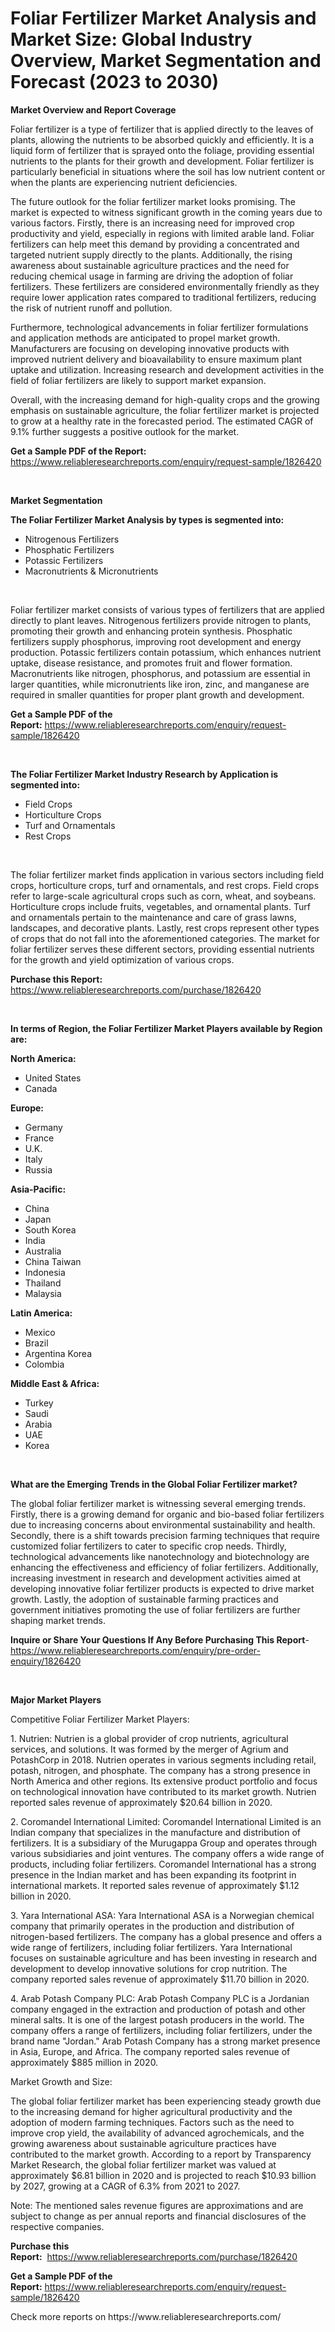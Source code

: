 <p><h1>Foliar Fertilizer Market Analysis and Market Size: Global Industry Overview, Market Segmentation and Forecast (2023 to 2030)</h1></p><p><strong>Market Overview and Report Coverage</strong></p>
<p><p>Foliar fertilizer is a type of fertilizer that is applied directly to the leaves of plants, allowing the nutrients to be absorbed quickly and efficiently. It is a liquid form of fertilizer that is sprayed onto the foliage, providing essential nutrients to the plants for their growth and development. Foliar fertilizer is particularly beneficial in situations where the soil has low nutrient content or when the plants are experiencing nutrient deficiencies.</p><p>The future outlook for the foliar fertilizer market looks promising. The market is expected to witness significant growth in the coming years due to various factors. Firstly, there is an increasing need for improved crop productivity and yield, especially in regions with limited arable land. Foliar fertilizers can help meet this demand by providing a concentrated and targeted nutrient supply directly to the plants. Additionally, the rising awareness about sustainable agriculture practices and the need for reducing chemical usage in farming are driving the adoption of foliar fertilizers. These fertilizers are considered environmentally friendly as they require lower application rates compared to traditional fertilizers, reducing the risk of nutrient runoff and pollution.</p><p>Furthermore, technological advancements in foliar fertilizer formulations and application methods are anticipated to propel market growth. Manufacturers are focusing on developing innovative products with improved nutrient delivery and bioavailability to ensure maximum plant uptake and utilization. Increasing research and development activities in the field of foliar fertilizers are likely to support market expansion.</p><p>Overall, with the increasing demand for high-quality crops and the growing emphasis on sustainable agriculture, the foliar fertilizer market is projected to grow at a healthy rate in the forecasted period. The estimated CAGR of 9.1% further suggests a positive outlook for the market.</p></p>
<p><strong>Get a Sample PDF of the Report:</strong> <a href="https://www.reliableresearchreports.com/enquiry/request-sample/1826420">https://www.reliableresearchreports.com/enquiry/request-sample/1826420</a></p>
<p>&nbsp;</p>
<p><strong>Market Segmentation</strong></p>
<p><strong>The Foliar Fertilizer Market Analysis by types is segmented into:</strong></p>
<p><ul><li>Nitrogenous Fertilizers</li><li>Phosphatic Fertilizers</li><li>Potassic Fertilizers</li><li>Macronutrients & Micronutrients</li></ul></p>
<p>&nbsp;</p>
<p><p>Foliar fertilizer market consists of various types of fertilizers that are applied directly to plant leaves. Nitrogenous fertilizers provide nitrogen to plants, promoting their growth and enhancing protein synthesis. Phosphatic fertilizers supply phosphorus, improving root development and energy production. Potassic fertilizers contain potassium, which enhances nutrient uptake, disease resistance, and promotes fruit and flower formation. Macronutrients like nitrogen, phosphorus, and potassium are essential in larger quantities, while micronutrients like iron, zinc, and manganese are required in smaller quantities for proper plant growth and development.</p></p>
<p><strong>Get a Sample PDF of the Report:</strong>&nbsp;<a href="https://www.reliableresearchreports.com/enquiry/request-sample/1826420">https://www.reliableresearchreports.com/enquiry/request-sample/1826420</a></p>
<p>&nbsp;</p>
<p><strong>The Foliar Fertilizer Market Industry Research by Application is segmented into:</strong></p>
<p><ul><li>Field Crops</li><li>Horticulture Crops</li><li>Turf and Ornamentals</li><li>Rest Crops</li></ul></p>
<p>&nbsp;</p>
<p><p>The foliar fertilizer market finds application in various sectors including field crops, horticulture crops, turf and ornamentals, and rest crops. Field crops refer to large-scale agricultural crops such as corn, wheat, and soybeans. Horticulture crops include fruits, vegetables, and ornamental plants. Turf and ornamentals pertain to the maintenance and care of grass lawns, landscapes, and decorative plants. Lastly, rest crops represent other types of crops that do not fall into the aforementioned categories. The market for foliar fertilizer serves these different sectors, providing essential nutrients for the growth and yield optimization of various crops.</p></p>
<p><strong>Purchase this Report:</strong>&nbsp; <a href="https://www.reliableresearchreports.com/purchase/1826420">https://www.reliableresearchreports.com/purchase/1826420</a></p>
<p>&nbsp;</p>
<p><strong>In terms of Region, the Foliar Fertilizer Market Players available by Region are:</strong></p>
<p>
    <p> <strong> North America: </strong>
        <ul>
            <li>United States</li>
            <li>Canada</li>
        </ul>
        </p> 
    <p> <strong> Europe: </strong>
        <ul>
            <li>Germany</li>
            <li>France</li>
            <li>U.K.</li>
            <li>Italy</li>
            <li>Russia</li>
        </ul>
        </p> 
    <p> <strong> Asia-Pacific: </strong>
        <ul>
            <li>China</li>
            <li>Japan</li>
            <li>South Korea</li>
            <li>India</li>
            <li>Australia</li>
            <li>China Taiwan</li>
            <li>Indonesia</li>
            <li>Thailand</li>
            <li>Malaysia</li>
        </ul>
        </p> 
    <p> <strong> Latin America: </strong>
        <ul>
            <li>Mexico</li>
            <li>Brazil</li>
            <li>Argentina Korea</li>
            <li>Colombia</li>
        </ul>
        </p> 
    <p> <strong> Middle East & Africa: </strong>
        <ul>
            <li>Turkey</li>
            <li>Saudi</li>
            <li>Arabia</li>
            <li>UAE</li>
            <li>Korea</li>
        </ul>
    </p>
    </p>
<p>&nbsp;</p>
<p><strong>What are the Emerging Trends in the Global Foliar Fertilizer market?</strong></p>
<p><p>The global foliar fertilizer market is witnessing several emerging trends. Firstly, there is a growing demand for organic and bio-based foliar fertilizers due to increasing concerns about environmental sustainability and health. Secondly, there is a shift towards precision farming techniques that require customized foliar fertilizers to cater to specific crop needs. Thirdly, technological advancements like nanotechnology and biotechnology are enhancing the effectiveness and efficiency of foliar fertilizers. Additionally, increasing investment in research and development activities aimed at developing innovative foliar fertilizer products is expected to drive market growth. Lastly, the adoption of sustainable farming practices and government initiatives promoting the use of foliar fertilizers are further shaping market trends.</p></p>
<p><strong>Inquire or Share Your Questions If Any Before Purchasing This Report</strong>- <a href="https://www.reliableresearchreports.com/enquiry/pre-order-enquiry/1826420">https://www.reliableresearchreports.com/enquiry/pre-order-enquiry/1826420</a></p>
<p>&nbsp;</p>
<p><strong>Major Market Players</strong></p>
<p><p>Competitive Foliar Fertilizer Market Players:</p><p>1. Nutrien: Nutrien is a global provider of crop nutrients, agricultural services, and solutions. It was formed by the merger of Agrium and PotashCorp in 2018. Nutrien operates in various segments including retail, potash, nitrogen, and phosphate. The company has a strong presence in North America and other regions. Its extensive product portfolio and focus on technological innovation have contributed to its market growth. Nutrien reported sales revenue of approximately $20.64 billion in 2020.</p><p>2. Coromandel International Limited: Coromandel International Limited is an Indian company that specializes in the manufacture and distribution of fertilizers. It is a subsidiary of the Murugappa Group and operates through various subsidiaries and joint ventures. The company offers a wide range of products, including foliar fertilizers. Coromandel International has a strong presence in the Indian market and has been expanding its footprint in international markets. It reported sales revenue of approximately $1.12 billion in 2020.</p><p>3. Yara International ASA: Yara International ASA is a Norwegian chemical company that primarily operates in the production and distribution of nitrogen-based fertilizers. The company has a global presence and offers a wide range of fertilizers, including foliar fertilizers. Yara International focuses on sustainable agriculture and has been investing in research and development to develop innovative solutions for crop nutrition. The company reported sales revenue of approximately $11.70 billion in 2020.</p><p>4. Arab Potash Company PLC: Arab Potash Company PLC is a Jordanian company engaged in the extraction and production of potash and other mineral salts. It is one of the largest potash producers in the world. The company offers a range of fertilizers, including foliar fertilizers, under the brand name "Jordan." Arab Potash Company has a strong market presence in Asia, Europe, and Africa. The company reported sales revenue of approximately $885 million in 2020.</p><p>Market Growth and Size:</p><p>The global foliar fertilizer market has been experiencing steady growth due to the increasing demand for higher agricultural productivity and the adoption of modern farming techniques. Factors such as the need to improve crop yield, the availability of advanced agrochemicals, and the growing awareness about sustainable agriculture practices have contributed to the market growth. According to a report by Transparency Market Research, the global foliar fertilizer market was valued at approximately $6.81 billion in 2020 and is projected to reach $10.93 billion by 2027, growing at a CAGR of 6.3% from 2021 to 2027.</p><p>Note: The mentioned sales revenue figures are approximations and are subject to change as per annual reports and financial disclosures of the respective companies.</p></p>
<p><strong>Purchase this Report:</strong>&nbsp;&nbsp;<a href="https://www.reliableresearchreports.com/purchase/1826420">https://www.reliableresearchreports.com/purchase/1826420</a></p>
<p></p>
<p><strong>Get a Sample PDF of the Report:</strong>&nbsp;<a href="https://www.reliableresearchreports.com/enquiry/request-sample/1826420">https://www.reliableresearchreports.com/enquiry/request-sample/1826420</a></p>
<p>Check more reports on https://www.reliableresearchreports.com/</p>